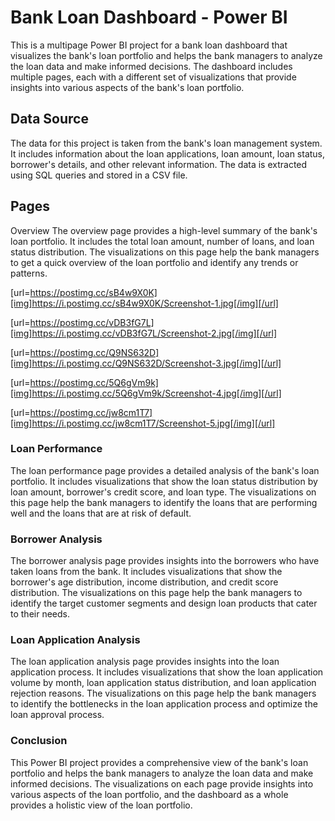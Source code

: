 # Bank Loan Dashboard - Power BI
This is a multipage Power BI project for a bank loan dashboard that visualizes the bank's loan portfolio and helps the bank managers to analyze the loan data and make informed decisions. The dashboard includes multiple pages, each with a different set of visualizations that provide insights into various aspects of the bank's loan portfolio.

## Data Source
The data for this project is taken from the bank's loan management system. It includes information about the loan applications, loan amount, loan status, borrower's details, and other relevant information. The data is extracted using SQL queries and stored in a CSV file.

## Pages
Overview
The overview page provides a high-level summary of the bank's loan portfolio. It includes the total loan amount, number of loans, and loan status distribution. The visualizations on this page help the bank managers to get a quick overview of the loan portfolio and identify any trends or patterns.

[url=https://postimg.cc/sB4w9X0K][img]https://i.postimg.cc/sB4w9X0K/Screenshot-1.jpg[/img][/url]

[url=https://postimg.cc/vDB3fG7L][img]https://i.postimg.cc/vDB3fG7L/Screenshot-2.jpg[/img][/url]

[url=https://postimg.cc/Q9NS632D][img]https://i.postimg.cc/Q9NS632D/Screenshot-3.jpg[/img][/url]

[url=https://postimg.cc/5Q6gVm9k][img]https://i.postimg.cc/5Q6gVm9k/Screenshot-4.jpg[/img][/url]

[url=https://postimg.cc/jw8cm1T7][img]https://i.postimg.cc/jw8cm1T7/Screenshot-5.jpg[/img][/url]



### Loan Performance
The loan performance page provides a detailed analysis of the bank's loan portfolio. It includes visualizations that show the loan status distribution by loan amount, borrower's credit score, and loan type. The visualizations on this page help the bank managers to identify the loans that are performing well and the loans that are at risk of default.

### Borrower Analysis
The borrower analysis page provides insights into the borrowers who have taken loans from the bank. It includes visualizations that show the borrower's age distribution, income distribution, and credit score distribution. The visualizations on this page help the bank managers to identify the target customer segments and design loan products that cater to their needs.

### Loan Application Analysis
The loan application analysis page provides insights into the loan application process. It includes visualizations that show the loan application volume by month, loan application status distribution, and loan application rejection reasons. The visualizations on this page help the bank managers to identify the bottlenecks in the loan application process and optimize the loan approval process.

### Conclusion
This Power BI project provides a comprehensive view of the bank's loan portfolio and helps the bank managers to analyze the loan data and make informed decisions. The visualizations on each page provide insights into various aspects of the loan portfolio, and the dashboard as a whole provides a holistic view of the loan portfolio.
